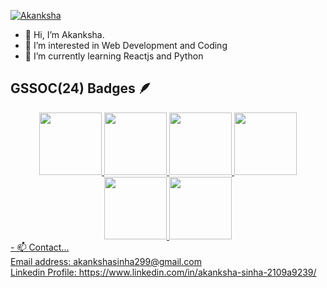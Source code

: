 <a href="https://git.io/typing-svg"><img src="https://readme-typing-svg.demolab.com?font=Noto+Sans&size=25&pause=1000&color=F7F5E7&background=0B223BF6&center=true&multiline=true&random=false&width=435&lines=Akanksha+Sinha%F0%9F%AA%84" alt="Akanksha" /></a>
- 👋 Hi, I’m Akanksha.
- 👀 I’m interested in Web Development and Coding
- 🌱 I’m currently learning Reactjs and Python
## GSSOC(24) Badges 🪶
<div style='display:flex; align-items:center; gap: 10px;' align='center'><a href="https://badgr.com/public/assertions/yeIK76L3TGy20H1uNQi4tQ?identity__email=akankshasinha299@gmail.com">
<img src="https://raw.githubusercontent.com/GSSoC24/Postman-Challenge/main/docs/assets/Postman%20White.png" width="100px" height="100px" />
 <img src="https://raw.githubusercontent.com/GSSoC24/Postman-Challenge/main/docs/assets/1.png" width="100px" height="100px" />
  <img src="https://raw.githubusercontent.com/GSSoC24/Postman-Challenge/main/docs/assets/2.png" width="100px" height="100px" />
  <img src="https://raw.githubusercontent.com/GSSoC24/Postman-Challenge/main/docs/assets/3.png" width="100px" height="100px" />
  <img src="https://raw.githubusercontent.com/GSSoC24/Postman-Challenge/main/docs/assets/4.png" width="100px" height="100px" />
  <img src="https://raw.githubusercontent.com/GSSoC24/Postman-Challenge/main/docs/assets/5.png" width="100px" height="100px" />
 
</div>
- 📫 Contact...<br>
     Email address: akankshasinha299@gmail.com<br>
     Linkedin Profile: https://www.linkedin.com/in/akanksha-sinha-2109a9239/

<!---
Akanksha12-i/Akanksha12-i is a ✨ special ✨ repository because its `README.md` (this file) appears on your GitHub profile.
You can click the Preview link to take a look at your changes.
--->
